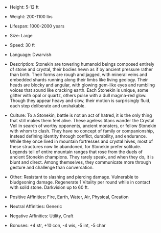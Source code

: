 - Height: 5-12 ft
    
- Weight: 200-1100 lbs
    
- Lifespan: 1000-2000 years
    
- Size: Large
    
- Speed: 30 ft
    
- Language: Dwarvish
    
- Description: Stonekin are towering humanoid beings composed entirely of stone and crystal, their bodies hewn as if by ancient pressure rather than birth. Their forms are rough and jagged, with mineral veins and embedded shards running along their limbs like living geology. Their heads are blocky and angular, with glowing gem-like eyes and rumbling voices that sound like cracking earth. Each Stonekin is unique, some glitter with opal or quartz, others pulse with a dull magma-red glow. Though they appear heavy and slow, their motion is surprisingly fluid, each step deliberate and unshakable.
    
- Culture: To a Stonekin, battle is not an act of hatred, it is the only thing that still makes them feel alive. These ageless titans wander the Crystal Veil in search of worthy opponents, ancient monsters, or fellow Stonekin with whom to clash. They have no concept of family or companionship, instead defining identity through conflict, durability, and endurance. While they once lived in mountain fortresses and crystal hives, most of these structures now lie abandoned, for Stonekin prefer solitude. Legends tell of entire mountain ranges that rose from the duels of ancient Stonekin champions. They rarely speak, and when they do, it is blunt and direct. Among themselves, they communicate more through gesture and challenge than conversation.
    
- Other: Resistant to slashing and piercing damage. Vulnerable to bludgeoning damage. Regenerate 1 Vitality per round while in contact with solid stone. Darkvision up to 60 ft.
    
- Positive Affinities: Fire, Earth, Water, Air, Physical, Creation
    
- Neutral Affinities: Generic
    
- Negative Affinities: Utility, Craft
    
- Bonuses: +4 str, +10 con, -4 wis, -5 int, -5 char